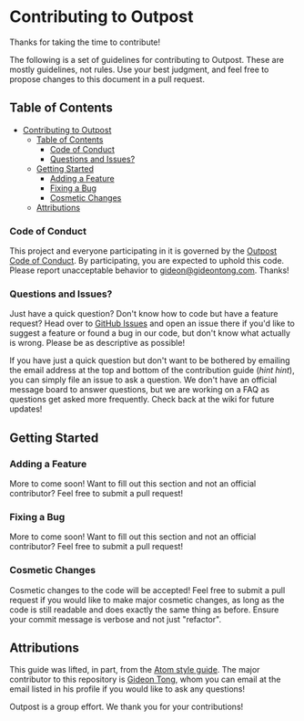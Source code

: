# Contributing to Outpost

Thanks for taking the time to contribute!

The following is a set of guidelines for contributing to Outpost. These are mostly guidelines, not rules. Use your best judgment, and feel free to propose changes to this document in a pull request.

## Table of Contents

   * [Contributing to Outpost](#contributing-to-outpost)
      * [Table of Contents](#table-of-contents)
         * [Code of Conduct](#code-of-conduct)
         * [Questions and Issues?](#questions-and-issues)
      * [Getting Started](#getting-started)
         * [Adding a Feature](#adding-a-feature)
         * [Fixing a Bug](#fixing-a-bug)
         * [Cosmetic Changes](#cosmetic-changes)
      * [Attributions](#attributions)

### Code of Conduct

This project and everyone participating in it is governed by the [Outpost Code of Conduct](CODE_OF_CONDUCT.md). By participating, you are expected to uphold this code. Please report unacceptable behavior to gideon@gideontong.com. Thanks!

### Questions and Issues?

Just have a quick question? Don't know how to code but have a feature request? Head over to [GitHub Issues](https://github.com/gideontong/outpost/issues) and open an issue there if you'd like to suggest a feature or found a bug in our code, but don't know what actually is wrong. Please be as descriptive as possible!

If you have just a quick question but don't want to be bothered by emailing the email address at the top and bottom of the contribution guide (*hint hint*), you can simply file an issue to ask a question. We don't have an official message board to answer questions, but we are working on a FAQ as questions get asked more frequently. Check back at the wiki for future updates!

## Getting Started

### Adding a Feature

More to come soon! Want to fill out this section and not an official contributor? Feel free to submit a pull request!

### Fixing a Bug

More to come soon! Want to fill out this section and not an official contributor? Feel free to submit a pull request!

### Cosmetic Changes

Cosmetic changes to the code will be accepted! Feel free to submit a pull request if you would like to make major cosmetic changes, as long as the code is still readable and does exactly the same thing as before. Ensure your commit message is verbose and not just "refactor".

## Attributions

This guide was lifted, in part, from the [Atom style guide](https://github.com/atom/atom/blob/master/CONTRIBUTING.md). The major contributor to this repository is [Gideon Tong](https://www.github.com/gideontong), whom you can email at the email listed in his profile if you would like to ask any questions!

Outpost is a group effort. We thank you for your contributions!